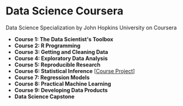 # Data Science Coursera
Data Science Specialization by John Hopkins University on Coursera

* <b>Course 1: The Data Scientist's Toolbox</b>
* <b>Course 2: R Programming</b>
* <b>Course 3: Getting and Cleaning Data</b>
* <b>Course 4: Exploratory Data Analysis</b>
* <b>Course 5: Reproducible Research</b>
* <b>Course 6: Statistical Inference</b> [<a href="https://github.com/xujiachang1024/Inference_Project">Course Project</a>]
* <b>Course 7: Regression Models</b>
* <b>Course 8: Practical Machine Learning</b>
* <b>Course 9: Developing Data Products</b>
* <b>Data Science Capstone</b>
